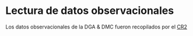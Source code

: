 # Lectura de datos observacionales

Los datos observacionales de la DGA & DMC fueron recopilados por el [CR2](http://www.cr2.cl/)

